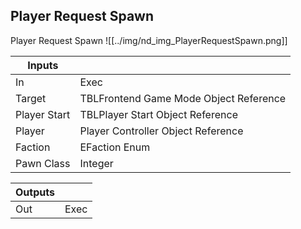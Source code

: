 ## Player Request Spawn
Player Request Spawn
![[../img/nd_img_PlayerRequestSpawn.png]]

|Inputs||
|--|--|
| In | Exec |
| Target | TBLFrontend Game Mode Object Reference |
| Player Start | TBLPlayer Start Object Reference |
| Player | Player Controller Object Reference |
| Faction | EFaction Enum |
| Pawn Class | Integer |

|Outputs||
|--|--|
| Out | Exec |
